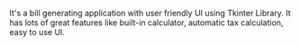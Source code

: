 It's a bill generating application with user friendly UI using Tkinter Library.
It has lots of great features like built-in calculator, automatic tax calculation, easy to use UI.
